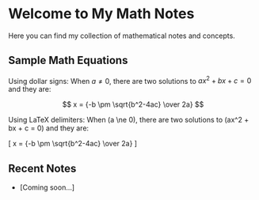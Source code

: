 # Welcome to My Math Notes

Here you can find my collection of mathematical notes and concepts.

## Sample Math Equations

Using dollar signs:
When $a \ne 0$, there are two solutions to $ax^2 + bx + c = 0$ and they are:

$$ x = {-b \pm \sqrt{b^2-4ac} \over 2a} $$

Using LaTeX delimiters:
When \(a \ne 0\), there are two solutions to \(ax^2 + bx + c = 0\) and they are:

\[ x = {-b \pm \sqrt{b^2-4ac} \over 2a} \]

## Recent Notes

- [Coming soon...]
